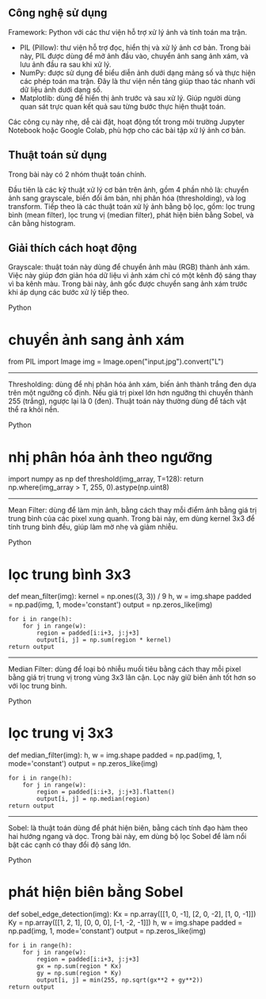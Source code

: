 ## Công nghệ sử dụng
Framework: Python với các thư viện hỗ trợ xử lý ảnh và tính toán ma trận.
- PIL (Pillow): thư viện hỗ trợ đọc, hiển thị và xử lý ảnh cơ bản. Trong bài này, PIL được dùng để mở ảnh đầu vào, chuyển ảnh sang ảnh xám, và lưu ảnh đầu ra sau khi xử lý.
- NumPy: được sử dụng để biểu diễn ảnh dưới dạng mảng số và thực hiện các phép toán ma trận. Đây là thư viện nền tảng giúp thao tác nhanh với dữ liệu ảnh dưới dạng số.
- Matplotlib: dùng để hiển thị ảnh trước và sau xử lý. Giúp người dùng quan sát trực quan kết quả sau từng bước thực hiện thuật toán.
  
Các công cụ này nhẹ, dễ cài đặt, hoạt động tốt trong môi trường Jupyter Notebook hoặc Google Colab, phù hợp cho các bài tập xử lý ảnh cơ bản.
## Thuật toán sử dụng

Trong bài này có 2 nhóm thuật toán chính.

Đầu tiên là các kỹ thuật xử lý cơ bản trên ảnh, gồm 4 phần nhỏ là: chuyển ảnh sang grayscale, biến đổi âm bản, nhị phân hóa (thresholding), và log transform.
Tiếp theo là các thuật toán xử lý ảnh bằng bộ lọc, gồm: lọc trung bình (mean filter), lọc trung vị (median filter), phát hiện biên bằng Sobel, và cân bằng histogram.
## Giải thích cách hoạt động

Grayscale: thuật toán này dùng để chuyển ảnh màu (RGB) thành ảnh xám. Việc này giúp đơn giản hóa dữ liệu vì ảnh xám chỉ có một kênh độ sáng thay vì ba kênh màu. Trong bài này, ảnh gốc được chuyển sang ảnh xám trước khi áp dụng các bước xử lý tiếp theo.

Python

# chuyển ảnh sang ảnh xám
from PIL import Image
img = Image.open("input.jpg").convert("L")

---

Thresholding: dùng để nhị phân hóa ảnh xám, biến ảnh thành trắng đen dựa trên một ngưỡng cố định. Nếu giá trị pixel lớn hơn ngưỡng thì chuyển thành 255 (trắng), ngược lại là 0 (đen). Thuật toán này thường dùng để tách vật thể ra khỏi nền.

Python

# nhị phân hóa ảnh theo ngưỡng
import numpy as np
def threshold(img_array, T=128):
    return np.where(img_array > T, 255, 0).astype(np.uint8)

---

Mean Filter: dùng để làm mịn ảnh, bằng cách thay mỗi điểm ảnh bằng giá trị trung bình của các pixel xung quanh. Trong bài này, em dùng kernel 3x3 để tính trung bình đều, giúp làm mờ nhẹ và giảm nhiễu.

Python

# lọc trung bình 3x3
def mean_filter(img):
    kernel = np.ones((3, 3)) / 9
    h, w = img.shape
    padded = np.pad(img, 1, mode='constant')
    output = np.zeros_like(img)

    for i in range(h):
        for j in range(w):
            region = padded[i:i+3, j:j+3]
            output[i, j] = np.sum(region * kernel)
    return output

---

Median Filter: dùng để loại bỏ nhiễu muối tiêu bằng cách thay mỗi pixel bằng giá trị trung vị trong vùng 3x3 lân cận. Lọc này giữ biên ảnh tốt hơn so với lọc trung bình.

Python

# lọc trung vị 3x3
def median_filter(img):
    h, w = img.shape
    padded = np.pad(img, 1, mode='constant')
    output = np.zeros_like(img)

    for i in range(h):
        for j in range(w):
            region = padded[i:i+3, j:j+3].flatten()
            output[i, j] = np.median(region)
    return output

---

Sobel: là thuật toán dùng để phát hiện biên, bằng cách tính đạo hàm theo hai hướng ngang và dọc. Trong bài này, em dùng bộ lọc Sobel để làm nổi bật các cạnh có thay đổi độ sáng lớn.

Python

# phát hiện biên bằng Sobel
def sobel_edge_detection(img):
    Kx = np.array([[1, 0, -1], [2, 0, -2], [1, 0, -1]])
    Ky = np.array([[1, 2, 1], [0, 0, 0], [-1, -2, -1]])
    h, w = img.shape
    padded = np.pad(img, 1, mode='constant')
    output = np.zeros_like(img)

    for i in range(h):
        for j in range(w):
            region = padded[i:i+3, j:j+3]
            gx = np.sum(region * Kx)
            gy = np.sum(region * Ky)
            output[i, j] = min(255, np.sqrt(gx**2 + gy**2))
    return output
